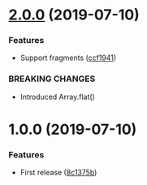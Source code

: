 # [2.0.0](https://github.com/unlight/h-document-element/compare/v1.0.0...v2.0.0) (2019-07-10)


### Features

* Support fragments ([ccf1941](https://github.com/unlight/h-document-element/commit/ccf1941))


### BREAKING CHANGES

* Introduced Array.flat()

# 1.0.0 (2019-07-10)


### Features

* First release ([8c1375b](https://github.com/unlight/h-document-element/commit/8c1375b))

